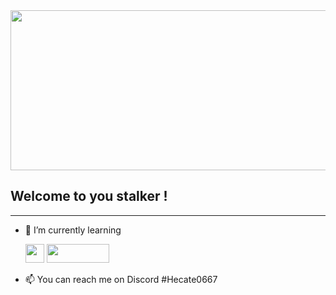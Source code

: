 <img src="https://i.imgur.com/NYhjdfP.gif" width="8192" height="256"/> 



## Welcome to you stalker !


______________________________________________


- 🌱 I’m currently learning  

    <img src="https://i.imgur.com/Visytr3.png" width="30" height="30"/> <img src="https://i.imgur.com/NiKwuPQ.png" width="100" height="30"/> 

      

- 📫 You can reach me on Discord #Hecate0667

<!---
TheHecateII/TheHecateII is a ✨ special ✨ repository because its `README.md` (this file) appears on your GitHub profile.
You can click the Preview link to take a look at your changes.
--->

